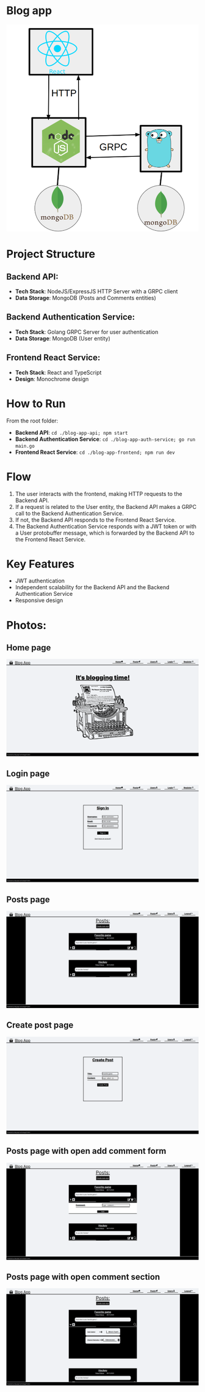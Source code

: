 # Blog app

![Alt text](./readmePhotos/arch.png)

# Project Structure

## Backend API:
- **Tech Stack**: NodeJS/ExpressJS HTTP Server with a GRPC client
- **Data Storage**: MongoDB (Posts and Comments entities)

## Backend Authentication Service:
- **Tech Stack**: Golang GRPC Server for user authentication
- **Data Storage**: MongoDB (User entity)

## Frontend React Service:
- **Tech Stack**: React and TypeScript
- **Design**: Monochrome design

# How to Run

From the root folder:

- **Backend API**: `cd ./blog-app-api; npm start`
- **Backend Authentication Service**: `cd ./blog-app-auth-service; go run main.go`
- **Frontend React Service**: `cd ./blog-app-frontend; npm run dev`

# Flow

1. The user interacts with the frontend, making HTTP requests to the Backend API.
2. If a request is related to the User entity, the Backend API makes a GRPC call to the Backend Authentication Service.
3. If not, the Backend API responds to the Frontend React Service.
4. The Backend Authentication Service responds with a JWT token or with a User protobuffer message, which is forwarded by the Backend API to the Frontend React Service.

# Key Features

- JWT authentication
- Independent scalability for the Backend API and the Backend Authentication Service
- Responsive design
 
# Photos:
## Home page
![Alt text](./readmePhotos/home.png)
## Login page
![Alt text](./readmePhotos/login.png)
## Posts page
![Alt text](./readmePhotos/posts1.png)
## Create post page
![Alt text](./readmePhotos/postCreate1.png)
## Posts page with open add comment form 
![Alt text](./readmePhotos/posts2.png)
## Posts page with open comment section 
![Alt text](./readmePhotos/comments.png)